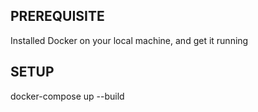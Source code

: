 
## PREREQUISITE

Installed Docker on your local machine, and get it running

## SETUP
docker-compose up --build